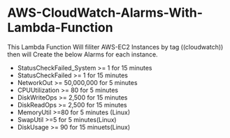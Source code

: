 # AWS-CloudWatch-Alarms-With-Lambda-Function
This Lambda Function Will filiter AWS-EC2 Instances by tag ((cloudwatch)) then will Create the below Alarms for each instance.
*  StatusCheckFailed_System >= 1 for 15 minutes
*  StatusCheckFailed >= 1 for 15 minutes
*  NetworkOut >= 50,000,000 for 5 minutes
*  CPUUtilization >= 80 for 5 minutes
*  DiskWriteOps >= 2,500 for 15 minutes
*  DiskReadOps >= 2,500 for 15 minutes
*  MemoryUtil >=80 for 5 minutes (Linux)
*  SwapUtil >=5 for 5 minutes(Linux)
*  DiskUsage >= 90 for 15 minuets(Linux)
